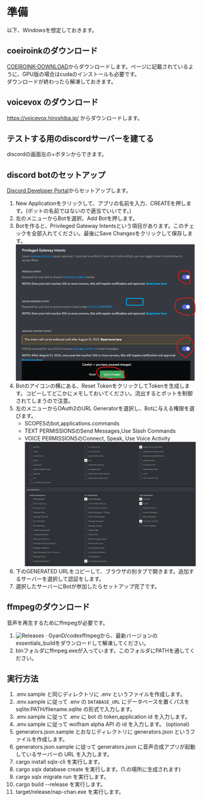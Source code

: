# 準備
以下、Windowsを想定しておきます。

## coeiroinkのダウンロード

[COEIROINK-DOWNLOAD](https://coeiroink.com/download)からダウンロードします。ページに記載されているように、GPU版の場合はcudaのインストールも必要です。  
ダウンロードが終わったら解凍しておきます。

## voicevox のダウンロード

https://voicevox.hiroshiba.jp/ からダウンロードします。

## テストする用のdiscordサーバーを建てる

discordの画面左の+ボタンからできます。

## discord botのセットアップ

[Discord Developer Portal](https://discord.com/developers/applications)からセットアップします。

1. New Applicationをクリックして、アプリの名前を入力、CREATEを押します。(ボットの名前ではないので適当でいいです。)
2. 左のメニューからBotを選択、Add Botを押します。
3. Botを作ると、Privileged Gateway Intentsという項目があります。このチェックを全部入れてください。最後にSave Changesをクリックして保存します。
![Intents](./img/intents.png)
4. Botのアイコンの横にある、Reset TokenをクリックしてTokenを生成します。コピーしてどこかにメモしておいてください。流出するとボットを制御されてしまうので注意。
5. 左のメニューからOAuth2のURL Generatorを選択し、Botに与える権限を選びます。
    - SCOPESのbot,applications.commands
    - TEXT PERMISSIONSのSend Messages,Use Slash Commands
    - VOICE PERMISSIONSのConnect, Speak, Use Voice Activity
![Permission](./img/perm.png)
6. 下のGENERATED URLをコピーして、ブラウザの別タブで開きます。追加するサーバーを選択して認証をします。
7. 選択したサーバーにBotが参加したらセットアップ完了です。



## ffmpegのダウンロード

音声を再生するためにffmpegが必要です。

1. ![Releases · GyanD/codexffmpeg](https://github.com/GyanD/codexffmpeg/releases)から、最新バージョンのessentials_buildをダウンロードして解凍してください。
2. binフォルダにffmpeg.exeが入っています。このフォルダにPATHを通してください。

## 実行方法

1. .env.sample と同じディレクトリに .env というファイルを作成します。
2. .env.sample に従って .env の `DATABASE_URL` にデータベースを置くパスを sqlite:PATH/filename.sqlite の形式で入力します。
3. .env.sample に従って .env に bot の token,application id を入力します。
4. .env.sample に従って wolfram alpha API の id を入力します。 (optional)
5. generators.json.sample とおなじディレクトリに generators.json というファイルを作成します。
6. generators.json.sample に従って generators.json に音声合成アプリが起動しているサーバーの URL を入力します。
7. cargo install sqlx-cli を実行します。
8. cargo sqlx database create を実行します。(1.の場所に生成されます)
9. cargo sqlx migrate run を実行します。
10. cargo build --release を実行します。
11. target/release/nap-chan.exe を実行します。
